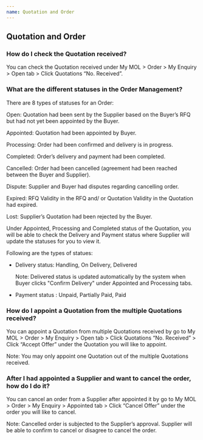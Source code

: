 ```yaml
---
name: Quotation and Order
---
```


## Quotation and Order

###  How do I check the Quotation received?

You can check the Quotation received under My MOL > Order > My Enquiry > Open tab > Click Quotations “No. Received”.

###  What are the different statuses in the Order Management?

There are 8 types of statuses for an Order:

Open: Quotation had been sent by the Supplier based on the Buyer’s RFQ but had not yet been appointed by the Buyer.

Appointed: Quotation had been appointed by Buyer.

Processing: Order had been confirmed and delivery is in progress.

Completed: Order’s delivery and payment had been completed.

Cancelled: Order had been cancelled (agreement had been reached between the Buyer and Supplier).

Dispute: Supplier and Buyer had disputes regarding cancelling order. 

Expired: RFQ Validity in the RFQ and/ or Quotation Validity in the Quotation had expired.

Lost: Supplier’s Quotation had been rejected by the Buyer.

Under Appointed, Processing and Completed status of the Quotation, you will be able to check the Delivery and Payment status where Supplier will update the statuses for you to view it. 

Following are the types of statues:

-	Delivery status: Handling, On Delivery, Delivered 

    Note: Delivered status is updated automatically by the system when Buyer clicks "Confirm Delivery" under Appointed and Processing tabs.
  
-	Payment status : Unpaid, Partially Paid, Paid 

###  How do I appoint a Quotation from the multiple Quotations received?

You can appoint a Quotation from multiple Quotations received by go to My MOL > Order > My Enquiry > Open tab > Click Quotations “No. Received” > Click “Accept Offer” under the Quotation you will like to appoint.

Note: You may only appoint one Quotation out of the multiple Quotations received.

###  After I had appointed a Supplier and want to cancel the order, how do I do it?

You can cancel an order from a Supplier after appointed it by go to My MOL > Order > My Enquiry > Appointed tab > Click “Cancel Offer” under the order you will like to cancel.

Note: Cancelled order is subjected to the Supplier’s approval. Supplier will be able to confirm to cancel or disagree to cancel the order. 


